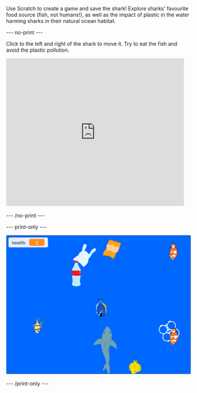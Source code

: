 
Use Scratch to create a game and save the shark! Explore sharks' favourite food source (fish, not humans!), as well as the impact of plastic in the water harming sharks in their natural ocean habitat.

--- no-print ---

Click to the left and right of the shark to move it. Try to eat the fish and avoid the plastic pollution.

<div class="scratch-preview">
<iframe src="https://scratch.mit.edu/projects/416171540/embed" allowtransparency="true" width="485" height="402" frameborder="0" scrolling="no" allowfullscreen></iframe>
</div>

--- /no-print ---

--- print-only ---

![Complete project](images/complete.png)

--- /print-only ---


